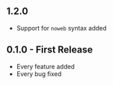 ## 1.2.0
* Support for `noweb` syntax added

## 0.1.0 - First Release
* Every feature added
* Every bug fixed
